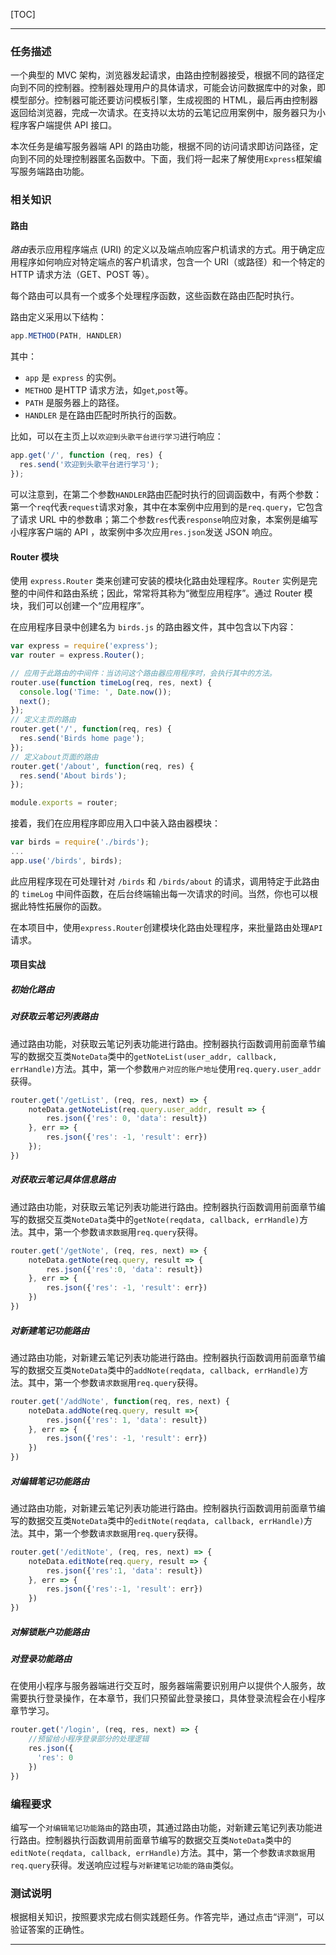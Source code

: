 [TOC]

---

### 任务描述

一个典型的 MVC 架构，浏览器发起请求，由路由控制器接受，根据不同的路径定向到不同的控制器。控制器处理用户的具体请求，可能会访问数据库中的对象，即模型部分。控制器可能还要访问模板引擎，生成视图的 HTML，最后再由控制器返回给浏览器，完成一次请求。在支持以太坊的云笔记应用案例中，服务器只为小程序客户端提供 API 接口。

本次任务是编写服务器端 API 的路由功能，根据不同的访问请求即访问路径，定向到不同的处理控制器匿名函数中。下面，我们将一起来了解使用`Express`框架编写服务端路由功能。

### 相关知识

#### 路由

*路由*表示应用程序端点 (URI) 的定义以及端点响应客户机请求的方式。用于确定应用程序如何响应对特定端点的客户机请求，包含一个 URI（或路径）和一个特定的 HTTP 请求方法（GET、POST 等）。

每个路由可以具有一个或多个处理程序函数，这些函数在路由匹配时执行。

路由定义采用以下结构：

```javascript
app.METHOD(PATH, HANDLER)
```

其中：

- `app` 是 `express` 的实例。
- `METHOD` 是HTTP 请求方法，如`get`,`post`等。
- `PATH` 是服务器上的路径。
- `HANDLER` 是在路由匹配时所执行的函数。

比如，可以在主页上以`欢迎到头歌平台进行学习`进行响应：

```javascript
app.get('/', function (req, res) {
  res.send('欢迎到头歌平台进行学习');
});
```

可以注意到，在第二个参数`HANDLER`路由匹配时执行的回调函数中，有两个参数：第一个`req`代表`request`请求对象，其中在本案例中应用到的是`req.query`，它包含了请求 URL 中的参数串；第二个参数`res`代表`response`响应对象，本案例是编写小程序客户端的 API ，故案例中多次应用`res.json`发送 JSON 响应。

#### Router 模块

使用 `express.Router` 类来创建可安装的模块化路由处理程序。`Router` 实例是完整的中间件和路由系统；因此，常常将其称为“微型应用程序”。通过 Router 模块，我们可以创建一个“应用程序”。

在应用程序目录中创建名为 `birds.js` 的路由器文件，其中包含以下内容：

```javascript
var express = require('express');
var router = express.Router();

// 应用于此路由的中间件：当访问这个路由器应用程序时，会执行其中的方法。
router.use(function timeLog(req, res, next) {
  console.log('Time: ', Date.now());
  next();
});
// 定义主页的路由
router.get('/', function(req, res) {
  res.send('Birds home page');
});
// 定义about页面的路由
router.get('/about', function(req, res) {
  res.send('About birds');
});

module.exports = router;
```

接着，我们在应用程序即应用入口中装入路由器模块：

```javascript
var birds = require('./birds');
...
app.use('/birds', birds);
```

此应用程序现在可处理针对 `/birds` 和 `/birds/about` 的请求，调用特定于此路由的 `timeLog` 中间件函数，在后台终端输出每一次请求的时间。当然，你也可以根据此特性拓展你的函数。

在本项目中，使用`express.Router`创建模块化路由处理程序，来批量路由处理`API`请求。

#### 项目实战

##### 初始化路由

##### 对获取云笔记列表路由

通过路由功能，对获取云笔记列表功能进行路由。控制器执行函数调用前面章节编写的数据交互类`NoteData`类中的`getNoteList(user_addr, callback, errHandle)`方法。其中，第一个参数`用户对应的账户地址`使用`req.query.user_addr`获得。

```javascript
router.get('/getList', (req, res, next) => {
    noteData.getNoteList(req.query.user_addr, result => {
        res.json({'res': 0, 'data': result})
    }, err => {
        res.json({'res': -1, 'result': err})
    });
})
```

##### 对获取云笔记具体信息路由

通过路由功能，对获取云笔记列表功能进行路由。控制器执行函数调用前面章节编写的数据交互类`NoteData`类中的`getNote(reqdata, callback, errHandle)`方法。其中，第一个参数`请求数据`用`req.query`获得。

```javascript
router.get('/getNote', (req, res, next) => {
    noteData.getNote(req.query, result => {
        res.json({'res':0, 'data': result})
    }, err => {
        res.json({'res': -1, 'result': err})
    })
})
```

##### 对新建笔记功能路由

通过路由功能，对新建云笔记列表功能进行路由。控制器执行函数调用前面章节编写的数据交互类`NoteData`类中的`addNote(reqdata, callback, errHandle)`方法。其中，第一个参数`请求数据`用`req.query`获得。

```javascript
router.get('/addNote', function(req, res, next) {
    noteData.addNote(req.query, result =>{
        res.json({'res': 1, 'data': result})
    }, err => {
        res.json({'res': -1, 'result': err})
    })
})
```

##### 对编辑笔记功能路由

通过路由功能，对新建云笔记列表功能进行路由。控制器执行函数调用前面章节编写的数据交互类`NoteData`类中的`editNote(reqdata, callback, errHandle)`方法。其中，第一个参数`请求数据`用`req.query`获得。

```javascript
router.get('/editNote', (req, res, next) => {
    noteData.editNote(req.query, result => {
        res.json({'res':1, 'data': result})
    }, err => {
        res.json({'res':-1, 'result': err})
    })
})
```

##### 对解锁账户功能路由



##### 对登录功能路由

在使用小程序与服务器端进行交互时，服务器端需要识别用户以提供个人服务，故需要执行登录操作，在本章节，我们只预留此登录接口，具体登录流程会在小程序章节学习。

```javascript
router.get('/login', (req, res, next) => {
    //预留给小程序登录部分的处理逻辑
  	res.json({
      'res': 0
    })
})
```



### 编程要求

编写一个`对编辑笔记功能路由`的路由项，其通过路由功能，对新建云笔记列表功能进行路由。控制器执行函数调用前面章节编写的数据交互类`NoteData`类中的`editNote(reqdata, callback, errHandle)`方法。其中，第一个参数`请求数据`用`req.query`获得。发送响应过程与`对新建笔记功能的路由`类似。

### 测试说明

根据相关知识，按照要求完成右侧实践题任务。作答完毕，通过点击“评测”，可以验证答案的正确性。

---